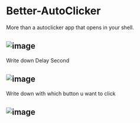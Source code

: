 # Better-AutoClicker
More than a autoclicker app  that opens in your shell.

![image](https://github.com/IceDah/Better-AutoClicker/assets/129324866/d35eca18-772c-4add-82a2-a8ab86221895)
-------------------------------------------------------------
Write down Delay Second

![image](https://github.com/IceDah/Better-AutoClicker/assets/129324866/7b68a1bf-9fcb-4381-937c-5b8fb419b764)
-------------------------------------------------------------
Write down with which button u want to click

![image](https://github.com/IceDah/Better-AutoClicker/assets/129324866/1133a9c6-1177-4001-9119-c205c5b98f82)
-------------------------------------------------------------
